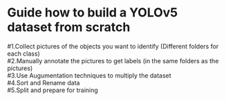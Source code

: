 # Guide how to build a YOLOv5 dataset from scratch 
#1.Collect pictures of the objects you want to identify (Different folders for each class) \
#2.Manually annotate the pictures to get labels (in the same folders as the pictures) \
#3.Use Augumentation techniques to multiply the dataset \
#4.Sort and Rename data \
#5.Split and prepare for training 
